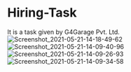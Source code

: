 # Hiring-Task
It is a task given by G4Garage Pvt. Ltd.
![Screenshot_2021-05-21-14-18-49-62](https://user-images.githubusercontent.com/82989977/119129167-2ffc1180-ba54-11eb-8c14-8c834a5cc5ff.jpg)
![Screenshot_2021-05-21-14-09-40-96](https://user-images.githubusercontent.com/82989977/119129178-31c5d500-ba54-11eb-841d-e2d1ec284201.jpg)
![Screenshot_2021-05-21-14-09-26-93](https://user-images.githubusercontent.com/82989977/119129179-32f70200-ba54-11eb-8003-1eefa478d64f.jpg)
![Screenshot_2021-05-21-14-09-34-58](https://user-images.githubusercontent.com/82989977/119129184-338f9880-ba54-11eb-8b93-4b600b60be69.jpg)
